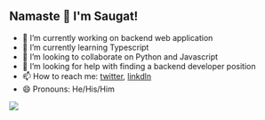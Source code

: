 ## Namaste 🙏 I'm Saugat!

- 🔭 I’m currently working on backend web application
- 🌱 I’m currently learning Typescript
- 👯 I’m looking to collaborate on Python and Javascript
- 🤔 I’m looking for help with finding a backend developer position
- 📫 How to reach me: [twitter](https://twitter.com/hey_saugat), [linkdln](https://www.linkedin.com/in/saugat-rajbhandari/)
- 😄 Pronouns: He/His/Him

<img src="https://github-readme-stats.vercel.app/api?username=saugatrajbhandari&&show_icons=true&theme=dracula"/>
